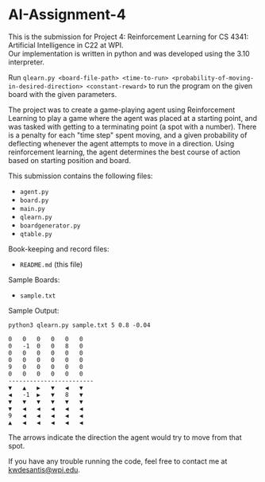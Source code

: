 # AI-Assignment-4

This is the submission for Project 4: Reinforcement Learning for CS 4341: Artificial Intelligence in C22 at WPI. \
Our implementation is written in python and was developed using the 3.10 interpreter.

Run ```qlearn.py <board-file-path> <time-to-run> <probability-of-moving-in-desired-direction> <constant-reward>``` to run the program on the given board with the given parameters.

The project was to create a game-playing agent using Reinforcement Learning to play a game where the agent was placed at a starting point, and was tasked
with getting to a terminating point (a spot with a number). There is a penalty for each "time step" spent moving, and a given probability of deflecting
whenever the agent attempts to move in a direction. Using reinforcement learning, the agent determines the best course of action based on starting position
and board.

This submission contains the following files:

* ```agent.py```
* ```board.py```
* ```main.py```
* ```qlearn.py```
* ```boardgenerator.py```
* ```qtable.py```

Book-keeping and record files:
* ```README.md``` (this file)

Sample Boards:
* ```sample.txt```

Sample Output:

`python3 qlearn.py sample.txt 5 0.8 -0.04`
```
0	0	0	0	0	0	
0	-1	0	0	8	0	
0	0	0	0	0	0	
0	0	0	0	0	0	
9	0	0	0	0	0	
0	0	0	0	0	0	
------------------------
▼	▲	▶	▼	◀	▼	
◀	-1	▶	▼	8	▼	
▼	▼	▼	▼	▼	▼	
▼	◀	◀	◀	◀	◀	
9	◀	◀	◀	◀	◀	
▲	◀	◀	◀	◀	◀	

```

The arrows indicate the direction the agent would try to move from that spot.

If you have any trouble running the code, feel free to contact me at kwdesantis@wpi.edu.
